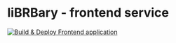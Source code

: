 # liBRBary - frontend service
[![Build & Deploy Frontend application](https://github.com/librbary/main-frontend-react/actions/workflows/workflow-deploy.yml/badge.svg?branch=develop)](https://github.com/librbary/main-frontend-react/actions/workflows/workflow-deploy.yml)
